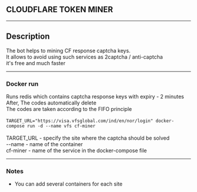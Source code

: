 ## CLOUDFLARE TOKEN MINER

---

## Description

The bot helps to mining CF response captcha keys. <br>
It allows to avoid using such services as 2captcha / anti-captcha
<br>
it's free and much faster

---

### Docker run
Runs redis which contains captcha response keys with expiry - 2 minutes
<br>
After, The codes automatically delete
<br>
The codes are taken according to the FIFO principle
<br><br>
```TARGET_URL="https://visa.vfsglobal.com/ind/en/nor/login" docker-compose run -d --name vfs cf-miner```
<br><br>
TARGET_URL - specify the site where the captcha should be solved
<br>
--name - name of the container
<br>
cf-miner - name of the service in the docker-compose file

---

### Notes

* You can add several containers for each site
